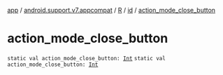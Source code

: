 [app](../../../index.md) / [android.support.v7.appcompat](../../index.md) / [R](../index.md) / [id](index.md) / [action_mode_close_button](.)

# action_mode_close_button

`static val action_mode_close_button: `[`Int`](https://kotlinlang.org/api/latest/jvm/stdlib/kotlin/-int/index.html)
`static val action_mode_close_button: `[`Int`](https://kotlinlang.org/api/latest/jvm/stdlib/kotlin/-int/index.html)